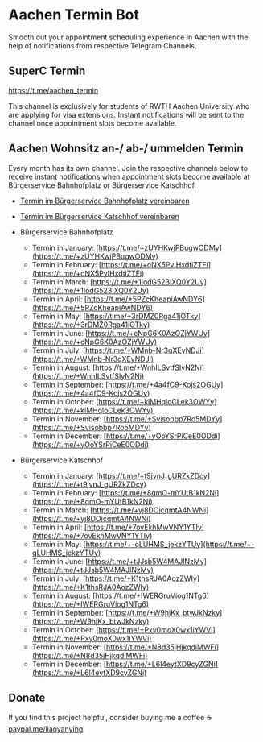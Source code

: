 # Aachen Termin Bot 

Smooth out your appointment scheduling experience in Aachen with the help of notifications from respective Telegram Channels.

## SuperC Termin
https://t.me/aachen_termin

This channel is exclusively for students of RWTH Aachen University who are applying for visa extensions. Instant notifications will be sent to the channel once appointment slots become available.

## Aachen Wohnsitz an-/ ab-/ ummelden Termin
Every month has its own channel. Join the respective channels below to receive instant notifications when appointment slots become available at Bürgerservice Bahnhofplatz or Bürgerservice Katschhof.

- [Termin im Bürgerservice Bahnhofplatz vereinbaren](https://www.qtermin.de/bahnhofplatzkatschhof?calendarid=57003,57091,57092,57093,57094,71058,71059,71060,71061,71062,77257,77289,77291,77292,133608,133610,133607,133612,133614,133615,133616)

- [Termin im Bürgerservice Katschhof vereinbaren](https://qtermin.de/BahnhofplatzKatschhof?calendarid=57095,57096,57097,74724,74725,133598)

- Bürgerservice Bahnhofplatz
  - Termin in January: [https://t.me/+zUYHKwjPBugwODMy](https://t.me/+zUYHKwjPBugwODMy)
  - Termin in February: [https://t.me/+oNX5PvIHxdtiZTFi](https://t.me/+oNX5PvIHxdtiZTFi)
  - Termin in March: [https://t.me/+1IodG523IXQ0Y2Uy](https://t.me/+1IodG523IXQ0Y2Uy)
  - Termin in April: [https://t.me/+5PZcKheapiAwNDY6](https://t.me/+5PZcKheapiAwNDY6)
  - Termin in May: [https://t.me/+3rDMZ0Rga41jOTky](https://t.me/+3rDMZ0Rga41jOTky)
  - Termin in June: [https://t.me/+cNpG6K0AzOZjYWUy](https://t.me/+cNpG6K0AzOZjYWUy)
  - Termin in July: [https://t.me/+WMnb-Nr3qXEyNDJi](https://t.me/+WMnb-Nr3qXEyNDJi)
  - Termin in August: [https://t.me/+WnhILSvtfSIyN2Ni](https://t.me/+WnhILSvtfSIyN2Ni)
  - Termin in September: [https://t.me/+4a4fC9-Kojs2OGUy](https://t.me/+4a4fC9-Kojs2OGUy)
  - Termin in October: [https://t.me/+kiMHqloCLek3OWYy](https://t.me/+kiMHqloCLek3OWYy)
  - Termin in November: [https://t.me/+Svisobbp7Ro5MDYy](https://t.me/+Svisobbp7Ro5MDYy)
  - Termin in December: [https://t.me/+yOoYSrPiCeE0ODdi](https://t.me/+yOoYSrPiCeE0ODdi)
  
- Bürgerservice Katschhof
  - Termin in January: [https://t.me/+t9jvnJ_gURZkZDcy](https://t.me/+t9jvnJ_gURZkZDcy)
  - Termin in February: [https://t.me/+8qmO-mYUtB1kN2Ni](https://t.me/+8qmO-mYUtB1kN2Ni)
  - Termin in March: [https://t.me/+yj8DOicqmtA4NWNi](https://t.me/+yj8DOicqmtA4NWNi)
  - Termin in April: [https://t.me/+7ovEkhMwVNY1YTIy](https://t.me/+7ovEkhMwVNY1YTIy)
  - Termin in May: [https://t.me/+-qLUHMS_jekzYTUy](https://t.me/+-qLUHMS_jekzYTUy)
  - Termin in June: [https://t.me/+tJJsb5W4MAJlNzMy](https://t.me/+tJJsb5W4MAJlNzMy)
  - Termin in July: [https://t.me/+K1thsRJA0AozZWIy](https://t.me/+K1thsRJA0AozZWIy)
  - Termin in August: [https://t.me/+IWERGruViog1NTg6](https://t.me/+IWERGruViog1NTg6)
  - Termin in September: [https://t.me/+W9hjKx_btwJkNzky](https://t.me/+W9hjKx_btwJkNzky)
  - Termin in October: [https://t.me/+Pxy0moX0wx1iYWVi](https://t.me/+Pxy0moX0wx1iYWVi)
  - Termin in November: [https://t.me/+N8d35jHjkqdiMWFi](https://t.me/+N8d35jHjkqdiMWFi)
  - Termin in December: [https://t.me/+L6l4eytXD9cyZGNi](https://t.me/+L6l4eytXD9cyZGNi)

## Donate
If you find this project helpful, consider buying me a coffee ☕️    
[paypal.me/liaoyanying](https://www.paypal.me/liaoyanying)
